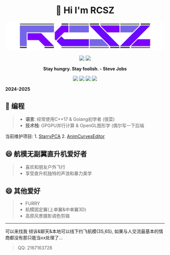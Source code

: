 <h1 align="center">👋 Hi I'm RCSZ</h1>
<img src="assets/rcszlogo_v2.1.png" alt="RCSZ">

<p align="center">
  <img src="https://github-readme-stats.vercel.app/api?username=RCSZC&show_icons=true&theme=radical"/>
  <img src="https://github-readme-stats.vercel.app/api/top-langs/?username=RCSZC&theme=radical&layout=compact"/>
</p>

<p align="center">
<strong> Stay hungry. Stay foolish. - Steve Jobs </strong>
</p>

<p align="center">
<img src="https://img.shields.io/badge/C++-17-red?style=for-the-badge&logo=c%2B%2B"/>
<img src="https://img.shields.io/badge/Go-1.21-cyan?style=for-the-badge&logo=go"/>
<img src="https://img.shields.io/badge/GLSL-4.6-blue?style=for-the-badge&logo=opengl"/>
<img src="https://img.shields.io/badge/CL-3.0-blue?style=for-the-badge&logo=opencl"/>
</p>

__2024-2025__
## 🐠 编程
> - __语言__: 经常使用C++17 & Golang初学者 (很菜)
> - __技术栈__: GPGPU并行计算 & OpenGL图形学 (偶尔写一下后端

当前维护项目: 1. [StarryPCA](https://github.com/rcszc/StarryPCA) 2. [AnimCurvesEditor](https://github.com/rcszc/AnimCurvesEditor)

## 😆 航模无副翼直升机爱好者
> - 喜欢和朋友户外飞行
> - 享受直升机独特的声浪和暴力美学

## 😄 其他爱好
> - FURRY
> - 航模固定翼(上单翼&中单翼3D)
> - 高原风景摄影调色剪辑
---

可以来找我 倾诉&聊天&本地可以线下约飞航模(3S,6S), 如果与人交流最基本的情商都没有那只能当xx处理了...
> QQ: 2167163728
